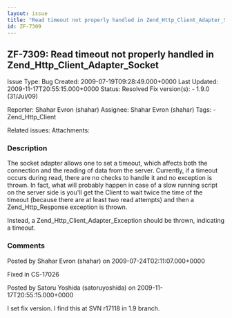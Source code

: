 ```yaml
---
layout: issue
title: "Read timeout not properly handled in Zend_Http_Client_Adapter_Socket"
id: ZF-7309
---
```


ZF-7309: Read timeout not properly handled in Zend\_Http\_Client\_Adapter\_Socket
---------------------------------------------------------------------------------

 Issue Type: Bug Created: 2009-07-19T09:28:49.000+0000 Last Updated: 2009-11-17T20:55:15.000+0000 Status: Resolved Fix version(s): - 1.9.0 (31/Jul/09)
 
 Reporter:  Shahar Evron (shahar)  Assignee:  Shahar Evron (shahar)  Tags: - Zend\_Http\_Client
 
 Related issues: 
 Attachments: 
### Description

The socket adapter allows one to set a timeout, which affects both the connection and the reading of data from the server. Currently, if a timeout occurs during read, there are no checks to handle it and no exception is thrown. In fact, what will probably happen in case of a slow running script on the server side is you'll get the Client to wait twice the time of the timeout (because there are at least two read attempts) and then a Zend\_Http\_Response exception is thrown.

Instead, a Zend\_Http\_Client\_Adapter\_Exception should be thrown, indicating a timeout.

 

 

### Comments

Posted by Shahar Evron (shahar) on 2009-07-24T02:11:07.000+0000

Fixed in CS-17026

 

 

Posted by Satoru Yoshida (satoruyoshida) on 2009-11-17T20:55:15.000+0000

I set fix version. I find this at SVN r17118 in 1.9 branch.

 

 